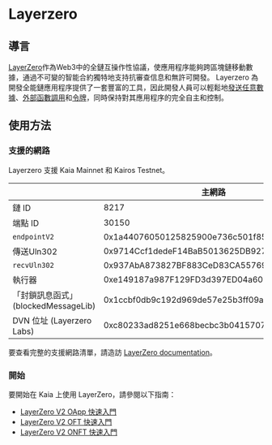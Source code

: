 # Layerzero

## 導言<a id="introduction"></a>

[LayerZero](https://docs.layerzero.network/v2)作為Web3中的全鏈互操作性協議，使應用程序能夠跨區塊鏈移動數據，通過不可變的智能合約獨特地支持抗審查信息和無許可開發。 Layerzero 為開發全能鏈應用程序提供了一套豐富的工具，因此開發人員可以輕鬆地[發送任意數據](https://docs.layerzero.network/v2/home/protocol/contract-standards#oapp)、[外部函數調用](https://docs.layerzero.network/v2/developers/evm/oapp/message-design-patterns)和[令牌](https://docs.layerzero.network/v2/home/protocol/contract-standards#oft)，同時保持對其應用程序的完全自主和控制。

## 使用方法<a id="usage"></a>

### 支援的網路

Layerzero 支援 Kaia Mainnet 和 Kairos Testnet。

|                                                | 主網路                                        | 啟示錄                                        |
| ---------------------------------------------- | ------------------------------------------ | ------------------------------------------ |
| 鏈 ID                                           | 8217                                       | 1001                                       |
| 端點 ID                                          | 30150                                      | 40150                                      |
| `endpointV2`                                   | 0x1a44076050125825900e736c501f859c50fE728c | 0x6EDCE65403992e310A62460808c4b910D972f10f |
| 傳送Uln302                                       | 0x9714Ccf1dedeF14BaB5013625DB92746C1358cb4 | 0x6bd925aA58325fba65Ea7d4412DDB2E5D2D9427d |
| `recvUln302`                                   | 0x937AbA873827BF883CeD83CA557697427eAA46Ee | 0xFc4eA96c3de3Ba60516976390fA4E945a0b8817B |
| 執行器                                            | 0xe149187a987F129FD3d397ED04a60b0b89D1669f | 0xddF3266fEAa899ACcf805F4379E5137144cb0A7D |
| 「封鎖訊息函式」(blockedMessageLib) | 0x1ccbf0db9c192d969de57e25b3ff09a25bb1d862 | 0xAe0549FeF1B77d2D187C867Ad9a5432A9e8381C9 |
| DVN 位址 (Layerzero Labs)     | 0xc80233ad8251e668becbc3b0415707fc7075501e | 0xe4fe9782b809b7d66f0dcd10157275d2c4e4898d |

要查看完整的支援網路清單，請造訪 [LayerZero documentation](https://docs.layerzero.network/v2/deployments/chains/klaytn)。

### 開始

要開始在 Kaia 上使用 LayerZero，請參閱以下指南：

- [LayerZero V2 OApp 快速入門](https://docs.layerzero.network/v2/developers/evm/oapp/overview)
- [LayerZero V2 OFT 快速入門](https://docs.layerzero.network/v2/developers/evm/oft/quickstart)
- [LayerZero V2 ONFT 快速入門](https://docs.layerzero.network/v2/developers/evm/onft/quickstart)